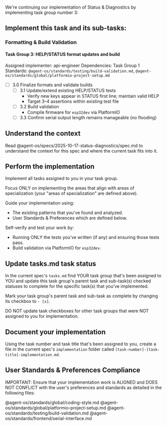 We're continuing our implementation of Status & Diagnostics by implementing task group number 3:

## Implement this task and its sub-tasks:

### Formatting & Build Validation

#### Task Group 3: HELP/STATUS format updates and build
Assigned implementer: api-engineer
Dependencies: Task Group 1
Standards: `@agent-os/standards/testing/build-validation.md`, `@agent-os/standards/global/platformio-project-setup.md`

- [ ] 3.0 Finalize formats and validate builds
  - [ ] 3.1 Update/extend existing HELP/STATUS tests
    - Verify new keys appear in STATUS first line; maintain valid HELP
    - Target 3–4 assertions within existing test file
  - [ ] 3.2 Build validation
    - Compile firmware for `esp32dev` via PlatformIO
  - [ ] 3.3 Confirm serial output length remains manageable (no flooding)

## Understand the context

Read @agent-os/specs/2025-10-17-status-diagnostics/spec.md to understand the context for this spec and where the current task fits into it.

## Perform the implementation

Implement all tasks assigned to you in your task group.

Focus ONLY on implementing the areas that align with areas of specialization (your "areas of specialization" are defined above).

Guide your implementation using:
- The existing patterns that you've found and analyzed.
- User Standards & Preferences which are defined below.

Self-verify and test your work by:
- Running ONLY the tests you've written (if any) and ensuring those tests pass.
- Build validation via PlatformIO for `esp32dev`.

## Update tasks.md task status

In the current spec's `tasks.md` find YOUR task group that's been assigned to YOU and update this task group's parent task and sub-task(s) checked statuses to complete for the specific task(s) that you've implemented.

Mark your task group's parent task and sub-task as complete by changing its checkbox to `- [x]`.

DO NOT update task checkboxes for other task groups that were NOT assigned to you for implementation.

## Document your implementation

Using the task number and task title that's been assigned to you, create a file in the current spec's `implementation` folder called `[task-number]-[task-title]-implementation.md`.

## User Standards & Preferences Compliance

IMPORTANT: Ensure that your implementation work is ALIGNED and DOES NOT CONFLICT with the user's preferences and standards as detailed in the following files:

@agent-os/standards/global/coding-style.md
@agent-os/standards/global/platformio-project-setup.md
@agent-os/standards/testing/build-validation.md
@agent-os/standards/frontend/serial-interface.md

